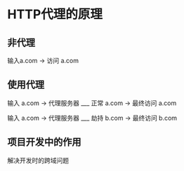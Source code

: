 # HTTP代理的原理

## 非代理 

输入a.com -> 访问 a.com

## 使用代理

输入 a.com -> 代理服务器 ___ 正常 a.com  -> 最终访问 a.com

输入 a.com -> 代理服务器 ___ 劫持 b.com  -> 最终访问 b.com

## 项目开发中的作用

解决开发时的跨域问题